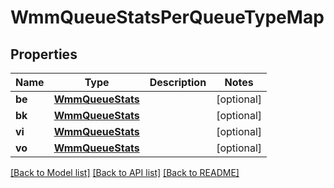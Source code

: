 # WmmQueueStatsPerQueueTypeMap

## Properties
Name | Type | Description | Notes
------------ | ------------- | ------------- | -------------
**be** | [**WmmQueueStats**](WmmQueueStats.md) |  | [optional] 
**bk** | [**WmmQueueStats**](WmmQueueStats.md) |  | [optional] 
**vi** | [**WmmQueueStats**](WmmQueueStats.md) |  | [optional] 
**vo** | [**WmmQueueStats**](WmmQueueStats.md) |  | [optional] 

[[Back to Model list]](../README.md#documentation-for-models) [[Back to API list]](../README.md#documentation-for-api-endpoints) [[Back to README]](../README.md)

